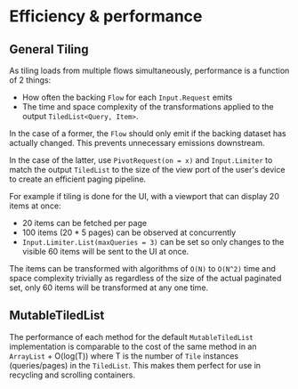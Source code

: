 # Efficiency & performance

## General Tiling

As tiling loads from multiple flows simultaneously, performance is a function of 2 things:

* How often the backing `Flow` for each `Input.Request` emits
* The time and space complexity of the transformations applied to the
  output `TiledList<Query, Item>`.

In the case of a former, the `Flow` should only emit if the backing dataset has actually changed.
This prevents unnecessary emissions downstream.

In the case of the latter, use `PivotRequest(on = x)` and `Input.Limiter` to match the
output `TiledList` to the size of the view port of the user's device to create an efficient
paging pipeline.

For example if tiling is done for the UI, with a viewport that can display 20 items at once:

* 20 items can be fetched per page
* 100 items (20 * 5 pages) can be observed at concurrently
* `Input.Limiter.List(maxQueries = 3)` can be set so only changes to the visible 60 items will be
  sent to the UI at once.

The items can be transformed with algorithms of `O(N)` to `O(N^2)` time and space complexity
trivially as regardless of the size of the actual paginated set, only 60 items will be transformed
at any one time.

## MutableTiledList

The performance of each method for the default `MutableTiledList` implementation is
comparable to the cost of the same method in an `ArrayList` + O(log(T))
where T is the number of `Tile` instances (queries/pages) in the `TiledList`.
This makes them perfect for use in recycling and scrolling containers.
